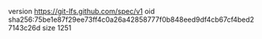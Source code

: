 version https://git-lfs.github.com/spec/v1
oid sha256:75be1e87f29ee73ff4c0a26a42858777f0b848eed9df4cb67cf4bed27143c26d
size 1251
